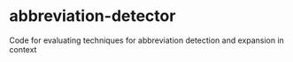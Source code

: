 # abbreviation-detector
Code for evaluating techniques for abbreviation detection and expansion in context
